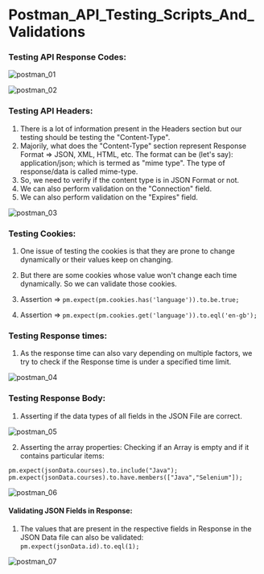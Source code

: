 # Postman_API_Testing_Scripts_And_Validations

### Testing API Response Codes: 

![postman_01](https://github.com/ss-shrishi2000/Postman_API_Testing_Scripts_And_Validations/assets/65821403/dae43cc6-fb02-4ae9-a84c-574f1e785253)


![postman_02](https://github.com/ss-shrishi2000/Postman_API_Testing_Scripts_And_Validations/assets/65821403/77212292-dc2e-41d7-9712-f7f8789fbf51)


### Testing API Headers:

1. There is a lot of information present in the Headers section but our testing should be testing the "Content-Type".
2. Majorily, what does the "Content-Type" section represent Response Format => JSON, XML, HTML, etc. The format can be (let's say): application/json;  which is termed as "mime type". The type of response/data is called mime-type.
3. So, we need to verify if the content type is in JSON Format or not.
4. We can also perform validation on the "Connection" field.
5. We can also perform validation on the "Expires" field.


![postman_03](https://github.com/ss-shrishi2000/Postman_API_Testing_Scripts_And_Validations/assets/65821403/8e9be22e-659f-47c5-84ef-ca05e34bfdbf)


### Testing Cookies:

1. One issue of testing the cookies is that they are prone to change dynamically or their values keep on changing.
2. But there are some cookies whose value won't change each time dynamically. So we can validate those cookies.

3. Assertion => `pm.expect(pm.cookies.has('language')).to.be.true;`
4. Assertion => `pm.expect(pm.cookies.get('language')).to.eql('en-gb');`

### Testing Response times:

1. As the response time can also vary depending on multiple factors, we try to check if the Response time is under a specified time limit.



![postman_04](https://github.com/ss-shrishi2000/Postman_API_Testing_Scripts_And_Validations/assets/65821403/b114f1c3-fb36-459f-bf53-524dcd3f1385)

### Testing Response Body:

1. Asserting if the data types of all fields in the JSON File are correct.


![postman_05](https://github.com/ss-shrishi2000/Postman_API_Testing_Scripts_And_Validations/assets/65821403/0f07cef1-ba38-44c6-9e74-6c4beef97678)

2. Asserting the array properties: Checking if an Array is empty and if it contains particular items:

`pm.expect(jsonData.courses).to.include("Java");`
`pm.expect(jsonData.courses).to.have.members(["Java","Selenium"]);`


![postman_06](https://github.com/ss-shrishi2000/Postman_API_Testing_Scripts_And_Validations/assets/65821403/cdae2813-3ece-417a-b6af-3916c5baf012)

#### Validating JSON Fields in Response:

1. The values that are present in the respective fields in Response in the JSON Data file can also be validated:
 `pm.expect(jsonData.id).to.eql(1);`

![postman_07](https://github.com/ss-shrishi2000/Postman_API_Testing_Scripts_And_Validations/assets/65821403/dcb4b159-b350-467b-9951-75ac3881593e)


